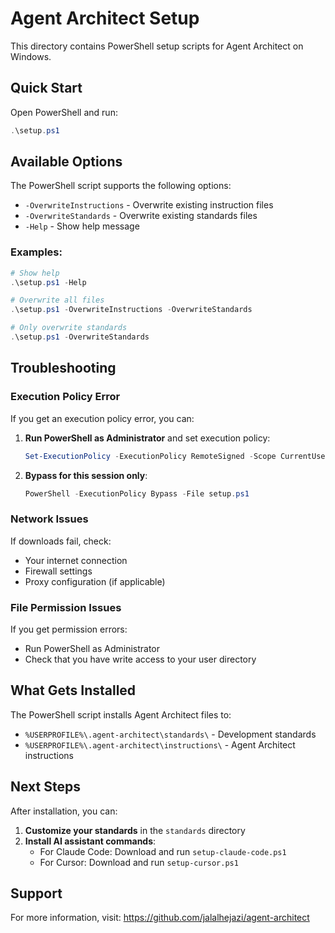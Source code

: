 # Agent Architect Setup

This directory contains PowerShell setup scripts for Agent Architect on Windows.

## Quick Start

Open PowerShell and run:
```powershell
.\setup.ps1
```

## Available Options

The PowerShell script supports the following options:

- `-OverwriteInstructions` - Overwrite existing instruction files
- `-OverwriteStandards` - Overwrite existing standards files  
- `-Help` - Show help message

### Examples:
```powershell
# Show help
.\setup.ps1 -Help

# Overwrite all files
.\setup.ps1 -OverwriteInstructions -OverwriteStandards

# Only overwrite standards
.\setup.ps1 -OverwriteStandards
```

## Troubleshooting

### Execution Policy Error
If you get an execution policy error, you can:

1. **Run PowerShell as Administrator** and set execution policy:
   ```powershell
   Set-ExecutionPolicy -ExecutionPolicy RemoteSigned -Scope CurrentUser
   ```
2. **Bypass for this session only**:
   ```powershell
   PowerShell -ExecutionPolicy Bypass -File setup.ps1
   ```

### Network Issues
If downloads fail, check:
- Your internet connection
- Firewall settings
- Proxy configuration (if applicable)

### File Permission Issues
If you get permission errors:
- Run PowerShell as Administrator
- Check that you have write access to your user directory

## What Gets Installed

The PowerShell script installs Agent Architect files to:
- `%USERPROFILE%\.agent-architect\standards\` - Development standards
- `%USERPROFILE%\.agent-architect\instructions\` - Agent Architect instructions

## Next Steps

After installation, you can:

1. **Customize your standards** in the `standards` directory
2. **Install AI assistant commands**:
   - For Claude Code: Download and run `setup-claude-code.ps1`
   - For Cursor: Download and run `setup-cursor.ps1`

## Support

For more information, visit: https://github.com/jalalhejazi/agent-architect

